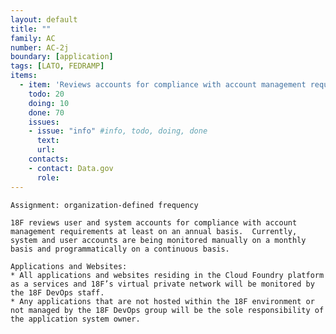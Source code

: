 ```yaml
---
layout: default
title: ""
family: AC
number: AC-2j
boundary: [application]
tags: [LATO, FEDRAMP]
items:
  - item: 'Reviews accounts for compliance with account management requirements organization-defined frequency'
    todo: 20
    doing: 10
    done: 70   
    issues:
    - issue: "info" #info, todo, doing, done
      text:
      url:
    contacts:
    - contact: Data.gov
      role:
---
```

`Assignment: organization-defined frequency`

`18F reviews user and system accounts for compliance with account management requirements at least on an annual basis.  Currently, system and user accounts are being monitored manually on a monthly basis and programmatically on a continuous basis.`

```
Applications and Websites:
* All applications and websites residing in the Cloud Foundry platform as a services and 18F’s virtual private network will be monitored by the 18F DevOps staff.
* Any applications that are not hosted within the 18F environment or not managed by the 18F DevOps group will be the sole responsibility of the application system owner.
```
